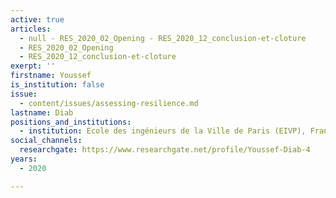 ```yaml
---
active: true
articles:
  - null - RES_2020_02_Opening - RES_2020_12_conclusion-et-cloture
  - RES_2020_02_Opening
  - RES_2020_12_conclusion-et-cloture
exerpt: ''
firstname: Youssef
is_institution: false
issue:
  - content/issues/assessing-resilience.md
lastname: Diab
positions_and_institutions:
  - institution: Ecole des ingénieurs de la Ville de Paris (EIVP), France
social_channels:
  researchgate: https://www.researchgate.net/profile/Youssef-Diab-4
years:
  - 2020

---
```

